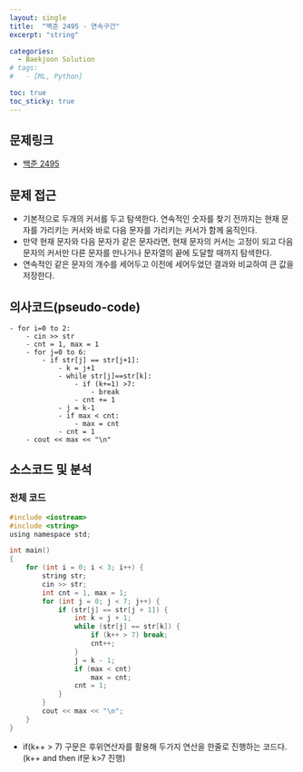 ```yaml
---
layout: single
title:  "백준 2495 - 연속구간"
excerpt: "string"

categories:
  - Baekjoon Solution
# tags:
#   - [ML, Python]

toc: true
toc_sticky: true
---
```


## 문제링크

- [백준 2495](https://www.acmicpc.net/problem/2495)

## 문제 접근

- 기본적으로 두개의 커서를 두고 탐색한다. 연속적인 숫자를 찾기 전까지는 현재 문자를 가리키는 커서와 바로 다음 문자를 가리키는 커서가 함께 움직인다.
- 만약 현재 문자와 다음 문자가 같은 문자라면, 현재 문자의 커서는 고정이 되고 다음 문자의 커서만 다른 문자를 만나거나 문자열의 끝에 도달할 때까지 탐색한다.
- 연속적인 같은 문자의 개수를 세어두고 이전에 세어두었던 결과와 비교하여 큰 값을 저장한다.

## 의사코드(pseudo-code)

```
- for i=0 to 2:
	- cin >> str
	- cnt = 1, max = 1
	- for j=0 to 6:
		- if str[j] == str[j+1]:
			- k = j+1
			- while str[j]==str[k]:
				- if (k+=1) >7:
					- break
				- cnt += 1
			- j = k-1
			- if max < cnt:
				- max = cnt
			- cnt = 1
	- cout << max << "\n"
```

## 소스코드 및 분석

### 전체 코드

```c
#include <iostream>
#include <string>
using namespace std;

int main()
{
	for (int i = 0; i < 3; i++) {
		string str;
		cin >> str;
		int cnt = 1, max = 1;
		for (int j = 0; j < 7; j++) {
			if (str[j] == str[j + 1]) {
				int k = j + 1;
				while (str[j] == str[k]) {
					if (k++ > 7) break;
					cnt++;
				}
				j = k - 1;
				if (max < cnt)
					max = cnt;
				cnt = 1;
			}
		}
		cout << max << "\n";
	}
}
```

- if(k++ > 7) 구문은 후위연산자를 활용해 두가지 연산을 한줄로 진행하는 코드다. (k++ and then if문 k>7 진행)